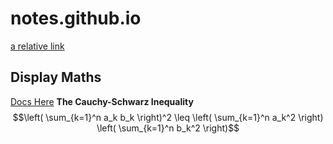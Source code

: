 # notes.github.io
[a relative link](FOLDER/other_file.md)


## Display Maths
[Docs Here](https://docs.github.com/en/get-started/writing-on-github/working-with-advanced-formatting/writing-mathematical-expressions)
**The Cauchy-Schwarz Inequality**
$$\left( \sum_{k=1}^n a_k b_k \right)^2 \leq \left( \sum_{k=1}^n a_k^2 \right) \left( \sum_{k=1}^n b_k^2 \right)$$
